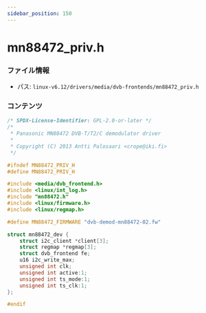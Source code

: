 ```yaml
---
sidebar_position: 150
---
```

# mn88472_priv.h

### ファイル情報

- パス: `linux-v6.12/drivers/media/dvb-frontends/mn88472_priv.h`

### コンテンツ

```h
/* SPDX-License-Identifier: GPL-2.0-or-later */
/*
 * Panasonic MN88472 DVB-T/T2/C demodulator driver
 *
 * Copyright (C) 2013 Antti Palosaari <crope@iki.fi>
 */

#ifndef MN88472_PRIV_H
#define MN88472_PRIV_H

#include <media/dvb_frontend.h>
#include <linux/int_log.h>
#include "mn88472.h"
#include <linux/firmware.h>
#include <linux/regmap.h>

#define MN88472_FIRMWARE "dvb-demod-mn88472-02.fw"

struct mn88472_dev {
	struct i2c_client *client[3];
	struct regmap *regmap[3];
	struct dvb_frontend fe;
	u16 i2c_write_max;
	unsigned int clk;
	unsigned int active:1;
	unsigned int ts_mode:1;
	unsigned int ts_clk:1;
};

#endif

```
